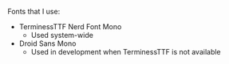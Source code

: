 Fonts that I use:
- TerminessTTF Nerd Font Mono
  - Used system-wide
- Droid Sans Mono
  - Used in development when TerminessTTF is not available
